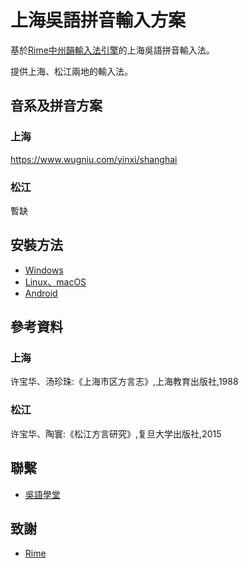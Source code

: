 # 上海吳語拼音輸入方案

基於[Rime中州韻輸入法引擎](https://rime.im/)的上海吳語拼音輸入法。

提供上海、松江兩地的輸入法。

## 音系及拼音方案

### 上海

https://www.wugniu.com/yinxi/shanghai

### 松江

暫缺

## 安裝方法

- [Windows](https://github.com/NGLI/rime-wugniu#windows-1)
- [Linux、macOS](https://github.com/NGLI/rime-wugniu#linuxmacos-1)
- [Android](https://github.com/NGLI/rime-wugniu#android-1)

## 參考資料

### 上海

许宝华、汤珍珠:《上海市区方言志》,上海教育出版社,1988

### 松江

许宝华、陶寰:《松江方言研究》,复旦大学出版社,2015

## 聯繫

- [吳語學堂](https://www.wugniu.com/)

## 致謝

- [Rime](https://rime.im/)

